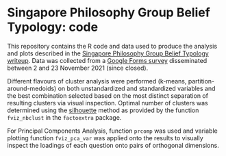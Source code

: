 # Singapore Philosophy Group Belief Typology: code

This repository contains the R code and data used to produce the analysis and plots described in the 
[Singapore Philosophy Group Belief Typology writeup](https://sg-philosophy.notion.site/sg-philosophy/Singapore-Philosophy-Group-Belief-Typology-aa1fd693196b45118fc41f1419a6abe7). Data was collected from a [Google Forms survey](https://forms.gle/fsbFJbPCR4S14WAC6) disseminated between 2 and 23 November 2021 (since closed).

Different flavours of cluster analysis were performed (k-means, partition-around-medoids) on both unstandardized and standardized variables and the best combination selected based on the most distinct separation of resulting clusters via visual inspection. Optimal number of clusters was determined using the [silhouette](https://en.wikipedia.org/wiki/Silhouette_(clustering)) method as provided by the function `fviz_nbclust` in the `factoextra` package.

For Principal Components Analysis, function `prcomp` was used and variable plotting function `fviz_pca_var` was applied onto the results to visually inspect the loadings of each question onto pairs of orthogonal dimensions.
